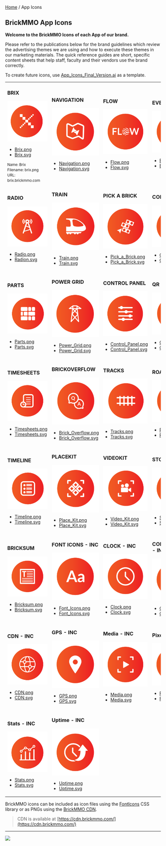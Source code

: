 <style>@import url("/readme.codeadam.ca/readme.css");</style>

[Home](/) / App Icons

## BrickMMO App Icons

**Welcome to the BrickMMO Icons of each App of our brand.**

Please refer to the publications below for the brand guidelines which review the advertising themes we are using and how to execute these themes in our marketing materials. The quick reference guides are short, specific content sheets that help staff, faculty and their vendors use the brand correctly.

To create future icons, use [App_Icons_Final_Version.ai](icons/App_Icons_Final_Version.ai) as a template.

<table style="width:100%;">
<tr>
<td width="25%">

<h3>BRIX</h3>
<img src="icons/png/Brix.png">
<ul>
<li><a href="icons/png/Brix.png" download>Brix.png</a></li>
<li><a href="icons/svg/Brix.svg" download>Brix.svg</a></li>
</ul>

<small>
Name: Brix
<br>
Filename: brix.png
<br>
URL: brix.brickmmo.com
</small>

</td>
<td width="25%">

<h3>NAVIGATION</h3>
<img src="icons/png/Navigation.png">
<ul>
<li><a href="icons/png/Navigation.png" download>Navigation.png</a></li>
<li><a href="icons/svg/Navigation.svg" download>Navigation.svg</a></li>
</ul>

</td>
<td width="25%">

<h3>FLOW</h3>
<img src="icons/png/Flow.png">
<ul>
<li><a href="icons/png/Flow.png" download>Flow.png</a></li>
<li><a href="icons/svg/Flow.svg" download>Flow.svg</a></li>
</ul>

</td>
<td width="25%">

<h3>EVENTS</h3>
<img src="icons/png/Events.png">
<ul>
<li><a href="icons/png/Events.png" download>Events.png</a></li>
<li><a href="icons/svg/Events.svg" download>Events.svg</a></li>
</ul>

</td>
</tr>
<tr>
<td width="25%">

<h3>RADIO</h3>
<img src="icons/png/Radio.png">
<ul>
<li><a href="icons/png/Radio.png" download>Radio.png</a></li>
<li><a href="icons/svg/Radio.svg" download>Radion.svg</a></li>
</ul>

</td>
<td width="25%">

<h3>TRAIN</h3>
<img src="icons/png/Train.png">
<ul>
<li><a href="icons/png/Train.png" download>Train.png</a></li>
<li><a href="icons/svg/Train.svg" download>Train.svg</a></li>
</ul>

</td>
<td width="25%">

<h3>PICK A BRICK</h3>
<img src="icons/png/Pick_a_Brick.png">
<ul>
<li><a href="icons/png/Pick_a_Brick.png" download>Pick_a_Brick.png</a></li>
<li><a href="icons/svg/Pick_a_Brick.svg" download>Pick_a_Brick.svg</a></li>
</ul>

</td>
<td width="25%">

<h3>COLOURS</h3>
<img src="icons/png/Colours.png">
<ul>
<li><a href="icons/png/Colours.png" download>Colours.png</a></li>
<li><a href="icons/svg/Colours.svg" download>Colours.svg</a></li>
</ul>

</td>
</tr>
<tr>
<td width="25%">

<h3>PARTS</h3>
<img src="icons/png/Parts.png">
<ul>
<li><a href="icons/png/Parts.png" download>Parts.png</a></li>
<li><a href="icons/svg/Parts.svg" download>Parts.svg</a></li>
</ul>

</td>
<td width="25%">

<h3>POWER GRID</h3>
<img src="icons/png/Power_Grid.png">
<ul>
<li><a href="icons/png/Power_Grid.png" download>Power_Grid.png</a></li>
<li><a href="icons/svg/Power_Grid.svg" download>Power_Grid.svg</a></li>
</ul>

</td>
<td width="25%">

<h3>CONTROL PANEL</h3>
<img src="icons/png/Control_Panel.png">
<ul>
<li><a href="icons/png/Control_Panel.png" download>Control_Panel.png</a></li>
<li><a href="icons/svg/Control_Panel.svg" download>Control_Panel.svg</a></li>
</ul>

</td>
<td width="25%">

<h3>QR</h3>
<img src="icons/png/QR.png">
<ul>
<li><a href="icons/png/QR.png" download>QR.png</a></li>
<li><a href="icons/svg/QR.svg" download>QR.svg</a></li>
</ul>

</td>
</tr>
<tr>
<td width="25%">

<h3>TIMESHEETS</h3>
<img src="icons/png/Timesheets.png">
<ul>
<li><a href="icons/png/Timesheets.png" download>Timesheets.png</a></li>
<li><a href="icons/svg/Timesheets.svg" download>Timesheets.svg</a></li>
</ul>

</td>
<td width="25%">

<h3>BRICKOVERFLOW</h3>
<img src="icons/png/Brick_Overflow.png">
<ul>
<li><a href="icons/png/Brick_Overflow.png" download>Brick_Overflow.png</a></li>
<li><a href="icons/svg/Brick_Overflow.svg" download>Brick_Overflow.svg</a></li>
</ul>

</td>
<td width="25%">

<h3>TRACKS</h3>
<img src="icons/png/Tracks.png">
<ul>
<li><a href="icons/png/Tracks.png" download>Tracks.png</a></li>
<li><a href="icons/svg/Tracks.svg" download>Tracks.svg</a></li>
</ul>

</td>
<td width="25%">

<h3>ROADVIEW</h3>
<img src="icons/png/Road_View.png">
<ul>
<li><a href="icons/png/Road_View.png" download>Road_View.png</a></li>
<li><a href="icons/svg/Road_View.svg" download>Road_View.svg</a></li>
</ul>

</td>
</tr>
<tr>
<td width="25%">

<h3>TIMELINE</h3>
<img src="icons/png/Timeline.png">
<ul>
<li><a href="icons/png/Timeline.png" download>Timeline.png</a></li>
<li><a href="icons/svg/Timeline.svg" download>Timeline.svg</a></li>
</ul>

</td>
<td width="25%">
  
<h3>PLACEKIT</h3>
<img src="icons/png/Place_Kit.png">
<ul>
<li><a href="icons/png/Place_Kit.png" download>Place_Kit.png</a></li>
<li><a href="icons/svg/Place_Kit.svg" download>Place_Kit.svg</a></li>
</ul>

</td>
<td width="25%">

<h3>VIDEOKIT</h3>

<img src="icons/png/Video_Kit.png">
<ul>
<li><a href="icons/png/Video_Kit.png" download>Video_Kit.png</a></li>
<li><a href="icons/svg/Video_Kit.svg" download>Video_Kit.svg</a></li>
</ul>

</td>
<td width="25%">

<h3>STORES</h3>
<img src="icons/png/Stores.png">
<ul>
<li><a href="icons/png/Stores.png" download>Stores.png</a></li>
<li><a href="icons/svg/Stores.svg" download>Stores.svg</a></li>
</ul>

</td>
</tr>
<tr>
<td width="25%">

<h3>BRICKSUM</h3>
<img src="icons/png/Bricksum.png">
<ul>
<li><a href="icons/png/Bricksum.png" download>Bricksum.png</a></li>
<li><a href="icons/svg/Bricksum.svg" download>Bricksum.svg</a></li>
</ul>

</td>
<td width="25%">

<h3>FONT ICONS - INC</h3>
<img src="icons/png/Font_Icons.png">
<ul>
<li><a href="icons/png/Font_Icons.png" download>Font_Icons.png</a></li>
<li><a href="icons/svg/Font_Icons.svg" download>Font_Icons.svg</a></li>
</ul>

</td>
<td width="25%">

<h3>CLOCK - INC</h3>
<img src="icons/png/Clock.png">
<ul>
<li><a href="icons/png/Clock.png" download>Clock.png</a></li>
<li><a href="icons/svg/Clock.svg" download>Clock.svg</a></li>
</ul>

</td>
<td width="25%">

<h3>CONVERSIONS - INC</h3>
<img src="icons/png/Conversions.png">
<ul>
<li><a href="icons/png/Conversions.png" download>Conversions.png</a></li>
<li><a href="icons/svg/Conversions.svg" download>Conversions.svg</a></li>
</ul>

</td>
</tr>
<tr>
<td>
    
<h3>CDN - INC</h3>
<img src="icons/png/CDN.png">
<ul>
<li><a href="icons/png/CDN.png" download>CDN.png</a></li>
<li><a href="icons/svg/CDN.svg" download>CDN.svg</a></li>
</ul>

</td>
<td>
    
<h3>GPS - INC</h3>
<img src="icons/png/GPS.png">
<ul>
<li><a href="icons/png/GPS.png" download>GPS.png</a></li>
<li><a href="icons/svg/GPS.svg" download>GPS.svg</a></li>
</ul>

</td>
<td>
    
<h3>Media - INC</h3>
<img src="icons/png/Media.png">
<ul>
<li><a href="icons/png/Media.png" download>Media.png</a></li>
<li><a href="icons/svg/Media.svg" download>Media.svg</a></li>
</ul>

</td>
<td>
    
<h3>Pixelate - INC</h3>
<img src="icons/png/Pixelate.png">
<ul>
<li><a href="icons/png/Pixelate.png" download>Pixelate.png</a></li>
<li><a href="icons/svg/Pixelate.svg" download>Pixelate.svg</a></li>
</ul>

</td>
</tr>
<tr>
<td>
    
<h3>Stats - INC</h3>
<img src="icons/png/Stats.png">
<ul>
<li><a href="icons/png/Stats.png" download>Stats.png</a></li>
<li><a href="icons/svg/Stats.svg" download>Stats.svg</a></li>
</ul>

</td>
<td>
    
<h3>Uptime - INC</h3>
<img src="icons/png/Uptime.png">
<ul>
<li><a href="icons/png/Uptime.png" download>Uptime.png</a></li>
<li><a href="icons/svg/Uptime.svg" download>Uptime.svg</a></li>
</ul>

</td>
</tr>
</table>


BrickMMO icons can be included as icon files using the [FontIcons](https://fonticons.brickmmo.com) CSS library or as PNGs using the [BrickMMO CDN](https://cdn.brickmmo.com). 

> CDN is available at [https://cdn.brickmmo.com/](https://cdn.brickmmo.com/)

---

<a href="https://brickmmo.com">
<img src="https://cdn.brickmmo.com/images@1.0.0/brickmmo-logo-coloured-horizontal.png" width="100">
</a>
